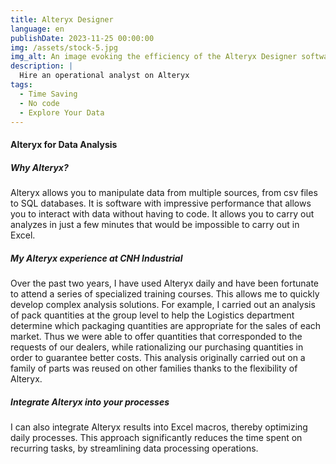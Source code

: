 ```yaml
---
title: Alteryx Designer
language: en
publishDate: 2023-11-25 00:00:00
img: /assets/stock-5.jpg
img_alt: An image evoking the efficiency of the Alteryx Designer software
description: |
  Hire an operational analyst on Alteryx
tags:
  - Time Saving
  - No code
  - Explore Your Data
---
```


#### Alteryx for Data Analysis

##### Why Alteryx?

Alteryx allows you to manipulate data from multiple sources, from csv files to SQL databases. It is software with impressive performance that allows you to interact with data without having to code. It allows you to carry out analyzes in just a few minutes that would be impossible to carry out in Excel.

##### My Alteryx experience at CNH Industrial
Over the past two years, I have used Alteryx daily and have been fortunate to attend a series of specialized training courses. This allows me to quickly develop complex analysis solutions. For example, I carried out an analysis of pack quantities at the group level to help the Logistics department determine which packaging quantities are appropriate for the sales of each market. Thus we were able to offer quantities that corresponded to the requests of our dealers, while rationalizing our purchasing quantities in order to guarantee better costs. This analysis originally carried out on a family of parts was reused on other families thanks to the flexibility of Alteryx.

##### Integrate Alteryx into your processes
I can also integrate Alteryx results into Excel macros, thereby optimizing daily processes. This approach significantly reduces the time spent on recurring tasks, by streamlining data processing operations.
